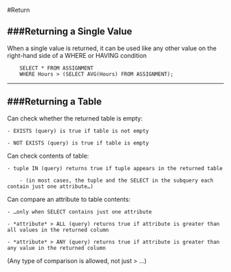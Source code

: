 #Return

###Returning a Single Value
-

When a single value is returned, it can be used like any other value on the right-hand side of a WHERE or HAVING condition

```
    SELECT * FROM ASSIGNMENT
    WHERE Hours > (SELECT AVG(Hours) FROM ASSIGNMENT);
```

***

###Returning a Table
-

Can check whether the returned table is empty:

    - EXISTS (query) is true if table is not empty

    - NOT EXISTS (query) is true if table is empty

Can check contents of table:

    - tuple IN (query) returns true if tuple appears in the returned table

        - (in most cases, the tuple and the SELECT in the subquery each contain just one attribute…)

Can compare an attribute to table contents:

    - …only when SELECT contains just one attribute

    - *attribute* > ALL (query) returns true if attribute is greater than all values in the returned column

    - *attribute* > ANY (query) returns true if attribute is greater than any value in the returned column

(Any type of comparison is allowed, not just > …)